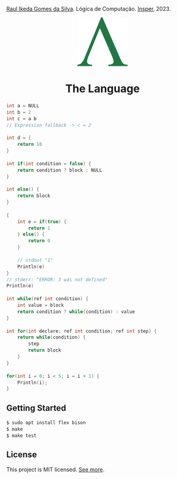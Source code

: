 [Raul Ikeda Gomes da Silva](http://lattes.cnpq.br/5935139039430914). Lógica de Computação. [Insper](https://github.com/Insper), 2023.

<p align="center">
    <img src="assets/image/logo.svg" alt="logo" height="128" />
</p>
<h1 align="center">
    The Language
</h1>

```c
int a = NULL
int b = 2
int c = a b
// Expression fallback -> c = 2

int d = {
    return 10
}

int if(int condition = false) {
    return condition ? block : NULL
}

int else() {
    return block
}

{
    int e = if(true) {
        return 1
    } else() {
        return 0
    }

    // stdout "1"
    Println(e)
}
// stderr: "ERROR: 3 was not defined"
Println(e)

int while(ref int condition) {
    int value = block
    return condition ? while(condition) : value
}

int for(int declare; ref int condition; ref int step) {
    return while(condition) {
        step
        return block
    }
}

for(int i = 0; i < 5; i = i + 1) {
    Println(i);
}
```

## Getting Started

```sh
$ sudo apt install flex bison
$ make
$ make test
```

## License

This project is MIT licensed. [See more](LICENSE).
